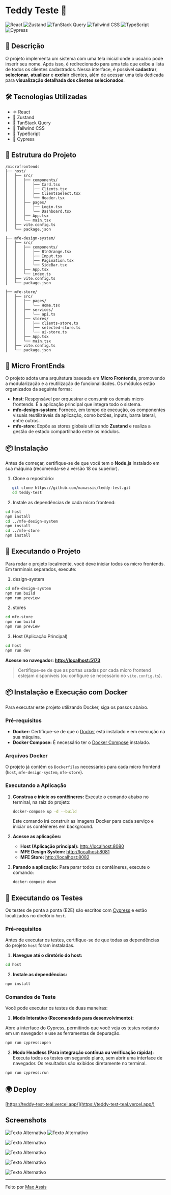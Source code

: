 # Teddy Teste 🚀

![React](https://img.shields.io/badge/React-20232A?style=for-the-badge&logo=react&logoColor=61DAFB)
![Zustand](https://img.shields.io/badge/Zustand-000000?style=for-the-badge&logo=zustand&logoColor=white)
![TanStack Query](https://img.shields.io/badge/TanStack%20Query-FF4154?style=for-the-badge&logo=react-query&logoColor=white)
![Tailwind CSS](https://img.shields.io/badge/Tailwind_CSS-38B2AC?style=for-the-badge&logo=tailwind-css&logoColor=white)
![TypeScript](https://img.shields.io/badge/TypeScript-3178C6?style=for-the-badge&logo=typescript&logoColor=white)
![Cypress](https://img.shields.io/badge/Cypress-17202C?style=for-the-badge&logo=cypress&logoColor=white)



## 📌 Descrição

O projeto implementa um sistema com uma tela inicial onde o usuário pode inserir seu nome. Após isso, é redirecionado para uma tela que exibe a lista de todos os clientes cadastrados. Nessa interface, é possível **cadastrar**, **selecionar**, **atualizar** e **excluir** clientes, além de acessar uma tela dedicada para **visualização detalhada dos clientes selecionados**.


## 🛠️ Tecnologias Utilizadas

- ⚛️ React
- 🐻 Zustand
- 🔄 TanStack Query
- 🎨 Tailwind CSS
- 🔷 TypeScript
- 🧪 Cypress  

## 📂 Estrutura do Projeto

```
/microfrontends
├── host/
│   ├── src/
│   │   ├── components/
│   │   │   ├── Card.tsx
│   │   │   ├── Clients.tsx
│   │   │   ├── ClientsSelect.tsx
│   │   │   └── Header.tsx
│   │   ├── pages/
│   │   │   ├── Login.tsx
│   │   │   └── Dashboard.tsx
│   │   ├── App.tsx
│   │   └── main.tsx
│   ├── vite.config.ts
│   └── package.json

├── mfe-design-system/
│   ├── src/
│   │   ├── components/
│   │   │   ├── BtnOrange.tsx
│   │   │   ├── Input.tsx
│   │   │   ├── Pagination.tsx
│   │   │   └── SideBar.tsx
│   │   ├── App.tsx
│   │   └── index.ts
│   ├── vite.config.ts
│   └── package.json

├── mfe-store/
│   ├── src/
│   │   ├── pages/
│   │   │   └── Home.tsx
│   │   ├── services/
│   │   │   └── api.ts
│   │   ├── stores/
│   │   │   ├── clients-store.ts
│   │   │   ├── selected-store.ts
│   │   │   └── ui-store.ts
│   │   ├── App.tsx
│   │   └── main.tsx
│   ├── vite.config.ts
│   └── package.json
```

## 🧩 Micro FrontEnds

O projeto adota uma arquitetura baseada em **Micro Frontends**, promovendo a modularização e a reutilização de funcionalidades. Os módulos estão organizados da seguinte forma:

- **host**: Responsável por orquestrar e consumir os demais micro frontends. É a aplicação principal que integra todo o sistema.
- **mfe-design-system**: Fornece, em tempo de execução, os componentes visuais reutilizáveis da aplicação, como botões, inputs, barra lateral, entre outros.
- **mfe-store**: Expõe as stores globais utilizando **Zustand** e realiza a gestão de estado compartilhado entre os módulos.


## 📦 Instalação
Antes de começar, certifique-se de que você tem o **Node.js** instalado em sua máquina (recomenda-se a versão 18 ou superior).

1. Clone o repositório:
```bash
   git clone https://github.com/maxassis/teddy-test.git
   cd teddy-test
   ```
   
2. Instale as dependências de cada micro frontend:
```bash
cd host
npm install
cd ../mfe-design-system
npm install
cd ../mfe-store
npm install
```
## 🚀 Executando o Projeto
Para rodar o projeto localmente, você deve iniciar todos os micro frontends. Em terminais separados, execute:

1. design-system
```bash
cd mfe-design-system
npm run build
npm run preview
```
2. stores
```bash
cd mfe-store
npm run build
npm run preview
```
3. Host (Aplicação Principal)
 ```bash
cd host
npm run dev
```

**Acesse no navegador: [http://localhost:5173](http://localhost:5173)**

> Certifique-se de que as portas usadas por cada micro frontend estejam disponíveis (ou configure se necessário no `vite.config.ts`).

## 📦 Instalação e Execução com Docker

Para executar este projeto utilizando Docker, siga os passos abaixo.

### Pré-requisitos

- **Docker:** Certifique-se de que o [Docker](https://docs.docker.com/get-docker/) está instalado e em execução na sua máquina.
- **Docker Compose:** É necessário ter o [Docker Compose](https://docs.docker.com/compose/install/) instalado.

### Arquivos Docker

O projeto já contém os `Dockerfiles` necessários para cada micro frontend (`host`, `mfe-design-system`, `mfe-store`).

### Executando a Aplicação

1.  **Construa e inicie os contêineres:**
    Execute o comando abaixo no terminal, na raiz do projeto:

    ```bash
    docker-compose up -d --build
    ```
    Este comando irá construir as imagens Docker para cada serviço e iniciar os contêineres em background.

2.  **Acesse as aplicações:**
    -   **Host (Aplicação principal):** [http://localhost:8080](http://localhost:8080)
    -   **MFE Design System:** [http://localhost:8081](http://localhost:8081)
    -   **MFE Store:** [http://localhost:8082](http://localhost:8082)

3.  **Parando a aplicação:**
    Para parar todos os contêineres, execute o comando:
    ```bash
    docker-compose down
    ```

## 🧪 Executando os Testes
Os testes de ponta a ponta (E2E) são escritos com [Cypress](https://www.cypress.io/) e estão localizados no diretório `host`.

### Pré-requisitos  
Antes de executar os testes, certifique-se de que todas as dependências do projeto `host` foram instaladas.

1.  **Navegue até o diretório do host:**

```bash
cd host
```

2.  **Instale as dependências:**
```bash
npm install
```
### Comandos de Teste

Você pode executar os testes de duas maneiras:

1.  **Modo Interativo (Recomendado para desenvolvimento):**

Abre a interface do Cypress, permitindo que você veja os testes rodando em um navegador e use as ferramentas de depuração.

```bash
npm run cypress:open
```

2.  **Modo Headless (Para integração contínua ou verificação rápida):**
Executa todos os testes em segundo plano, sem abrir uma interface de navegador. Os resultados são exibidos diretamente no terminal.

```bash
npm run cypress:run
```

## 🌍 Deploy
[https://teddy-test-teal.vercel.app/](https://teddy-test-teal.vercel.app/)


## Screenshots

![Texto Alternativo](https://yellow-fascinating-badger-992.mypinata.cloud/ipfs/bafybeiciccgvej4ailmlon7l6nrkaroz7fnrd4ms5bdpyxsyhchst2j3oe/Captura%20de%20tela%20de%202025-08-04%2009-46-07.webp)
![Texto Alternativo](https://yellow-fascinating-badger-992.mypinata.cloud/ipfs/bafybeiciccgvej4ailmlon7l6nrkaroz7fnrd4ms5bdpyxsyhchst2j3oe/Captura%20de%20tela%20de%202025-08-04%2009-47-51.webp)

![Texto Alternativo](https://yellow-fascinating-badger-992.mypinata.cloud/ipfs/bafybeiciccgvej4ailmlon7l6nrkaroz7fnrd4ms5bdpyxsyhchst2j3oe/Captura%20de%20tela%20de%202025-08-04%2009-48-13.webp)

![Texto Alternativo](https://yellow-fascinating-badger-992.mypinata.cloud/ipfs/bafybeiciccgvej4ailmlon7l6nrkaroz7fnrd4ms5bdpyxsyhchst2j3oe/Captura%20de%20tela%20de%202025-08-04%2009-49-40.webp)

![Texto Alternativo](https://yellow-fascinating-badger-992.mypinata.cloud/ipfs/bafybeiciccgvej4ailmlon7l6nrkaroz7fnrd4ms5bdpyxsyhchst2j3oe/iPhone-13-PRO-localhost.webp)

![Texto Alternativo](https://yellow-fascinating-badger-992.mypinata.cloud/ipfs/bafybeiciccgvej4ailmlon7l6nrkaroz7fnrd4ms5bdpyxsyhchst2j3oe/iPhone-13-PRO-localhost%20%282%29.webp)

---

Feito por [Max Assis](https://github.com/maxassis)

